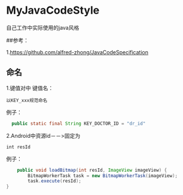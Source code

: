 # MyJavaCodeStyle
自己工作中实际使用的java风格

##参考：

1.<https://github.com/alfred-zhong/JavaCodeSpecification>
## 命名
1.键值对中 键值名：
	
	以KEY_xxx规范命名
  例子：
  ``` java
  	public static final String KEY_DOCTOR_ID = "dr_id"
  ```
  
2.Android中资源id－－>固定为 

	int resId
	
  例子：

``` java
 	public void loadBitmap(int resId, ImageView imageView) {
    	BitmapWorkerTask task = new BitmapWorkerTask(imageView);
    	task.execute(resId);
}
```

